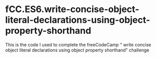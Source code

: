 # fCC.ES6.write-concise-object-literal-declarations-using-object-property-shorthand
This is the code I used to complete the freeCodeCamp " write concise object literal declarations using object property shorthand" challenge
